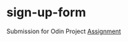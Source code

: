 # sign-up-form
Submission for Odin Project [Assignment](https://www.theodinproject.com/lessons/node-path-intermediate-html-and-css-sign-up-form)